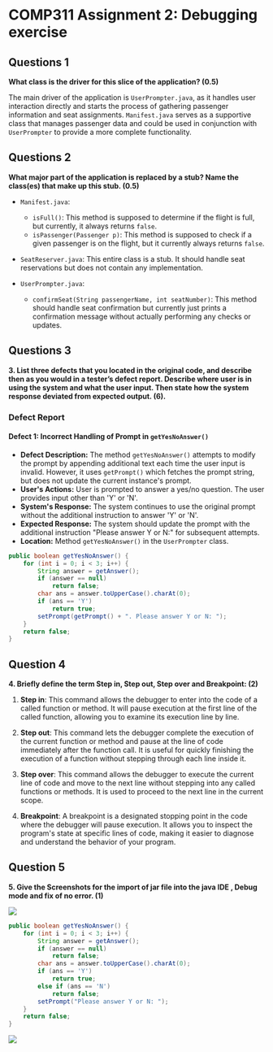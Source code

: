 # COMP311 Assignment 2: Debugging exercise

## Questions 1

**What class is the driver for this slice of the application? (0.5)**

The main driver of the application is `UserPrompter.java`, as it handles user interaction directly and starts the process of gathering passenger information and seat assignments. `Manifest.java` serves as a supportive class that manages passenger data and could be used in conjunction with `UserPrompter` to provide a more complete functionality.

## Questions 2

**What major part of the application is replaced by a stub? Name the class(es) that make up this stub. (0.5)**

- `Manifest.java`:
  - `isFull()`: This method is supposed to determine if the flight is full, but currently, it always returns `false`.
  - `isPassenger(Passenger p)`: This method is supposed to check if a given passenger is on the flight, but it currently always returns `false`.

- `SeatReserver.java`: This entire class is a stub. It should handle seat reservations but does not contain any implementation.

- `UserPrompter.java`:
  - `confirmSeat(String passengerName, int seatNumber)`: This method should handle seat confirmation but currently just prints a confirmation message without actually performing any checks or updates.

## Questions 3

**3. List three defects that you located in the original code, and describe then as you would in a tester’s defect report. Describe where user is in using the system and what the user input. Then state how the system response deviated from expected output. (6).**

### Defect Report

#### Defect 1: Incorrect Handling of Prompt in `getYesNoAnswer()`

- **Defect Description:** The method `getYesNoAnswer()` attempts to modify the prompt by appending additional text each time the user input is invalid. However, it uses `getPrompt()` which fetches the prompt string, but does not update the current instance's prompt.
- **User's Actions:** User is prompted to answer a yes/no question. The user provides input other than 'Y' or 'N'.
- **System's Response:** The system continues to use the original prompt without the additional instruction to answer 'Y' or 'N'.
- **Expected Response:** The system should update the prompt with the additional instruction "Please answer Y or N:" for subsequent attempts.
- **Location:** Method `getYesNoAnswer()` in the `UserPrompter` class.

```java
public boolean getYesNoAnswer() {
	for (int i = 0; i < 3; i++) {
		String answer = getAnswer();
		if (answer == null)
			return false;
		char ans = answer.toUpperCase().charAt(0);
		if (ans == 'Y')
			return true;
		setPrompt(getPrompt() + ". Please answer Y or N: ");
	}
	return false;
}
```

## Question 4

**4. Briefly define the term Step in, Step out, Step over and Breakpoint: (2)**

1. **Step in**: This command allows the debugger to enter into the code of a called function or method. It will pause execution at the first line of the called function, allowing you to examine its execution line by line.

2. **Step out**: This command lets the debugger complete the execution of the current function or method and pause at the line of code immediately after the function call. It is useful for quickly finishing the execution of a function without stepping through each line inside it.

3. **Step over**: This command allows the debugger to execute the current line of code and move to the next line without stepping into any called functions or methods. It is used to proceed to the next line in the current scope.

4. **Breakpoint**: A breakpoint is a designated stopping point in the code where the debugger will pause execution. It allows you to inspect the program's state at specific lines of code, making it easier to diagnose and understand the behavior of your program.

## Question 5

**5. Give the Screenshots for the import of jar file into the java IDE , Debug mode and fix of no error. (1)**

![](defect1.png)

``` java
public boolean getYesNoAnswer() {
    for (int i = 0; i < 3; i++) {
        String answer = getAnswer();
        if (answer == null)
            return false;
        char ans = answer.toUpperCase().charAt(0);
        if (ans == 'Y')
            return true;
        else if (ans == 'N')
            return false;
        setPrompt("Please answer Y or N: ");
    }
    return false;
}
```

![](fix1.png)
